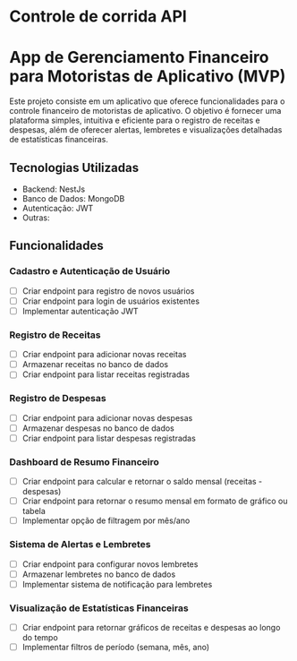 # Controle de corrida API

# App de Gerenciamento Financeiro para Motoristas de Aplicativo (MVP)

Este projeto consiste em um aplicativo que oferece funcionalidades para o controle financeiro de motoristas de aplicativo. O objetivo é fornecer uma plataforma simples, intuitiva e eficiente para o registro de receitas e despesas, além de oferecer alertas, lembretes e visualizações detalhadas de estatísticas financeiras.

## Tecnologias Utilizadas
- Backend: NestJs
- Banco de Dados: MongoDB
- Autenticação: JWT
- Outras: 

## Funcionalidades

### Cadastro e Autenticação de Usuário
- [ ] Criar endpoint para registro de novos usuários
- [ ] Criar endpoint para login de usuários existentes
- [ ] Implementar autenticação JWT

### Registro de Receitas
- [ ] Criar endpoint para adicionar novas receitas
- [ ] Armazenar receitas no banco de dados
- [ ] Criar endpoint para listar receitas registradas

### Registro de Despesas
- [ ] Criar endpoint para adicionar novas despesas
- [ ] Armazenar despesas no banco de dados
- [ ] Criar endpoint para listar despesas registradas

### Dashboard de Resumo Financeiro
- [ ] Criar endpoint para calcular e retornar o saldo mensal (receitas - despesas)
- [ ] Criar endpoint para retornar o resumo mensal em formato de gráfico ou tabela
- [ ] Implementar opção de filtragem por mês/ano

### Sistema de Alertas e Lembretes
- [ ] Criar endpoint para configurar novos lembretes
- [ ] Armazenar lembretes no banco de dados
- [ ] Implementar sistema de notificação para lembretes

### Visualização de Estatísticas Financeiras
- [ ] Criar endpoint para retornar gráficos de receitas e despesas ao longo do tempo
- [ ] Implementar filtros de período (semana, mês, ano)
